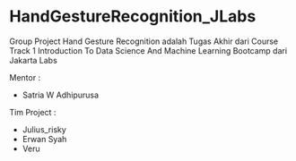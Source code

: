 # HandGestureRecognition_JLabs

Group Project Hand Gesture Recognition adalah Tugas Akhir dari Course Track 1 Introduction To Data Science And Machine Learning Bootcamp dari Jakarta Labs

Mentor : 
- Satria W Adhipurusa

Tim Project :
- Julius_risky
- Erwan Syah
- Veru
